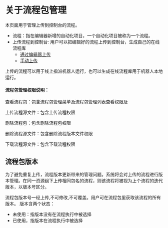 # 关于流程包管理
本页面用于管理上传到控制台的流程。
- 流程：指在编辑器新增的自动化项目，一个自动化项目被称为一个流程。
 - 上传流程到控制台: 用户可以把编辑好的流程上传到控制台，生成自己的在线流程库
   - [通过编辑器上传](../../Studio/process/CreateProject.md?_v=v2020.4)
   - [手动上传](./uploadPackage.md?_v=v2020.4)

上传的流程可以用于线上指派机器人运行，也可以生成在线流程库用于机器人本地运行。

#### 流程包管理权限说明：

查看流程包：包含流程包管理菜单及流程包管理列表查看权限及

上传流程源文件：包含上传流程权限

删除流程包：包含删除流程包权限

删除流程源文件：包含删除流程版本文件权限

下载流程源文件：包含下载流程权限



## 流程包版本
为了避免重复上传，流程版本更新带来的管理问题。系统将会对上传的流程进行版本管理。在同一资源组下上传相同包名的流程，则该流程将被视为上个流程的迭代版本，以版本号区分。

流程包版本号一经上传,不可修改,不可覆盖。用户可在流程包里获取该流程的所有版本。
版本含两个状态：
- 未使用：指版本没有在流程执行中被选择
- 已使用，指版本在流程执行中被选择
